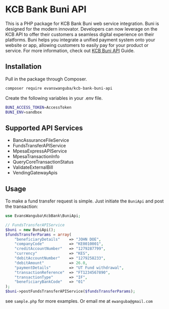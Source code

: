 # KCB Bank Buni API

This is a PHP package for KCB Bank Buni web service integration. Buni is designed for the modern innovator. Developers can now leverage on the KCB API to offer their customers a seamless digital experience on their platforms. Buni helps you integrate a unified payment system onto your website or app, allowing customers to easily pay for your product or service.
For more information, check out [KCB Buni API](https://sandbox.buni.kcbgroup.com/devportal/apis) Guide.

## Installation

Pull in the package through Composer.
```bash
composer require evanswanguba/kcb-bank-buni-api
```

Create the following variables in your .env file.
```bash
BUNI_ACCESS_TOKEN=AccessToken
BUNI_ENV=sandbox
```

## Supported API Services
- BancAssuranceFileService
- FundsTransferAPIService
- MpesaExpressAPIService
- MpesaTransactionInfo
- QueryCoreTransactionStatus
- ValidateExternalBill
- VendingGatewayApis

## Usage
To make a fund transfer request is simple. Just initiate the `BuniApi` and post the transaction:
```php
use EvansWanguba\KcbBank\BuniApi;

// FundsTransferAPIService
$buni = new BuniApi();
$fundsTransferParams = array(
    "beneficiaryDetails"    => "JOHN DOE",
    "companyCode"           => "KE0010001",
    "creditAccountNumber"   => "1279287799",
    "currency"              => "KES",
    "debitAccountNumber"    => "1279258233",
    "debitAmount"           => 26.0,
    "paymentDetails"        => "UT Fund withdrawal",
    "transactionReference"  => "FT1234567890",
    "transactionType"       => "IF",
    "beneficiaryBankCode"   => "01"
);
$buni->postFundsTransferAPIService($fundsTransferParams);
```

see `sample.php` for more examples.
Or email me at `ewanguba@gmail.com`
